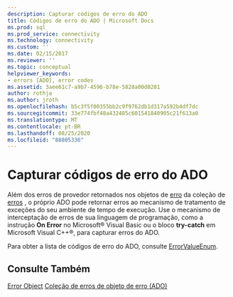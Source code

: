 ```yaml
---
description: Capturar códigos de erro do ADO
title: Códigos de erro do ADO | Microsoft Docs
ms.prod: sql
ms.prod_service: connectivity
ms.technology: connectivity
ms.custom: ''
ms.date: 02/15/2017
ms.reviewer: ''
ms.topic: conceptual
helpviewer_keywords:
- errors [ADO], error codes
ms.assetid: 3aee61c7-a9b7-4596-b78e-5828a00d0281
author: rothja
ms.author: jroth
ms.openlocfilehash: b5c3f5f00355bb2c9f9762db1d317a592b4df7dc
ms.sourcegitcommit: 33e774fbf48a432485c601541840905c21f613a0
ms.translationtype: MT
ms.contentlocale: pt-BR
ms.lasthandoff: 08/25/2020
ms.locfileid: "88805336"
---
```

# <a name="capture-ado-error-codes"></a>Capturar códigos de erro do ADO
Além dos erros de provedor retornados nos objetos de [erro](../../reference/ado-api/error-object.md) da coleção de [erros](../../reference/ado-api/errors-collection-ado.md) , o próprio ADO pode retornar erros ao mecanismo de tratamento de exceções do seu ambiente de tempo de execução. Use o mecanismo de interceptação de erros de sua linguagem de programação, como a instrução **On Error** no Microsoft® Visual Basic ou o bloco **try-catch** em Microsoft Visual C++®, para capturar erros do ADO.

 Para obter a lista de códigos de erro do ADO, consulte [ErrorValueEnum](../../reference/ado-api/errorvalueenum.md).

## <a name="see-also"></a>Consulte Também
 [Error Object](../../reference/ado-api/error-object.md) [Coleção de erros de objeto de erro (ADO)](../../reference/ado-api/errors-collection-ado.md)